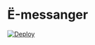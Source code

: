 # Ё-messanger

[![Deploy](https://img.shields.io/badge/Deploy-fff-green)](https://cranky-mcnulty-59af15.netlify.app/)